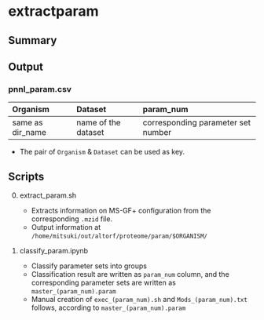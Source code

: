 # extractparam

## Summary

## Output
### pnnl_param.csv

|Organism|Dataset|param_num|
|:--|:--|:--|
|same as dir_name|name of the dataset|corresponding parameter set number|

* The pair of `Organism` & `Dataset` can be used as key.

## Scripts

0. extract_param.sh
    * Extracts information on MS-GF+ configuration from the corresponding `.mzid` file.
    * Output information at `/home/mitsuki/out/altorf/proteome/param/$ORGANISM/`

0. classify_param.ipynb
    * Classify parameter sets into groups
    * Classification result are written as `param_num` column, and the corresponding parameter sets are written as `master_(param_num).param`
    * Manual creation of `exec_(param_num).sh` and `Mods_(param_num).txt` follows, according to `master_(param_num).param`  

